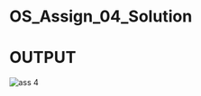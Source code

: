 # OS_Assign_04_Solution

# OUTPUT
![ass 4](https://user-images.githubusercontent.com/92662218/210569619-e93e30dd-d153-44ae-9e20-412864488dfb.png)
